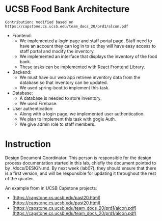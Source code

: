 # UCSB Food Bank Architecture 

```
Contribution: modified based on https://capstone.cs.ucsb.edu/team_docs_20/prd1/alcon.pdf
```

- Frontend:
  - We implemented a login page and staff portal page. Staff need to have an account they can log in to so they will have easy access to staff portal and modify the inventory.
  - We implemented an interface that displays the inventory of the food bank.
  - These tasks can be implemented with React Frontend Library.
- Backend:
  - We must have our web app retrieve inventory data from the database so that inventory can be updated.
  - We used spring-boot to implement this task.
- Database:
  - A database is needed to store inventory.
  - We used Firebase.
- User authentication:
  - Along with a login page, we implemented user authentication.
  - We plan to implement this task with gogle Auth.
  - We give admin role to staff members.

# Instruction

Design Document Coordinator. This person is responsible for the design process documentation started in this lab, chiefly the document pointed to by ./docs/DESIGN.md. By next week (lab07), they should ensure that there is a first version, and will be responsible for updating it throughout the rest of the quarter.

An example from in UCSB Capstone projects:
- [https://capstone.cs.ucsb.edu/past20.html](https://capstone.cs.ucsb.edu/past20.html)
- [https://capstone.cs.ucsb.edu/team_docs_20/prd1/alcon.pdf](https://capstone.cs.ucsb.edu/team_docs_20/prd1/alcon.pdf)
